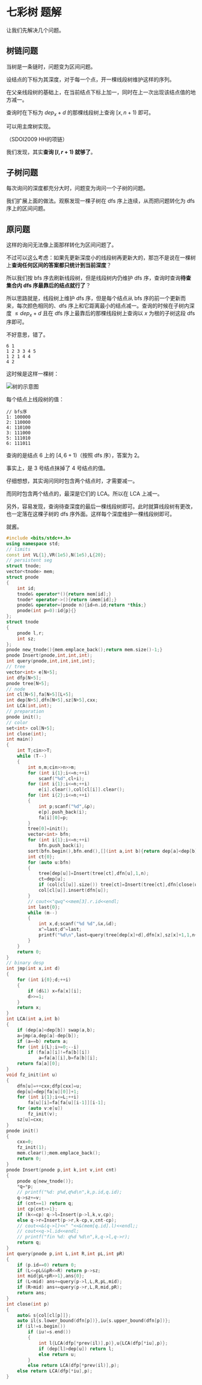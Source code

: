 # 七彩树 题解

让我们先解决几个问题。

## 树链问题

当树是一条链时，问题变为区间问题。

设结点的下标为其深度，对于每一个点，开一棵线段树维护这样的序列。

在父亲线段树的基础上，在当前结点下标上加一，同时在上一次出现该结点值的地方减一。

查询时在下标为 $dep_x+d$ 的那棵线段树上查询 $[x,n+1)$ 即可。

可以用主席树实现。

（SDOI2009 HH的项链）

我们发现，其实**查询 $[l,r+1)$ 就够了**。

## 子树问题

每次询问的深度都充分大时，问题变为询问一个子树的问题。

我们扩展上面的做法。观察发现一棵子树在 dfs 序上连续，从而把问题转化为 dfs 序上的区间问题。

## 原问题

这样的询问无法像上面那样转化为区间问题了。

不过可以这么考虑：如果先更新深度小的线段树再更新大的，那岂不是说在一棵树上**查询任何区间的答案都只统计到当前深度**？

所以我们按 bfs 序去刷新线段树，但是线段树内仍维护 dfs 序，查询时查询**待查集合内 dfs 序最靠后的结点就行了**？

所以思路就是，线段树上维护 dfs 序，但是每个结点从 bfs 序的前一个更新而来，每次颜色相同的、dfs 序上和它距离最小的结点减一。查询的时候在子树内深度 $\leq dep_x+d$ 且在 dfs 序上最靠后的那棵线段树上查询以 $x$ 为根的子树这段 dfs 序即可。

不好意思，错了。

```
6 1
1 2 3 3 4 5
1 2 1 4 4
4 2
```

这时候是这样一棵树：

![树的示意图](https://hydro.ac/d/bzoj/file/2579/graph.png)

每个结点上线段树的值：

```
// bfs序
1: 100000
2: 110000
4: 110100
3: 111000
5: 111010
6: 111011
```

查询的是结点 $6$ 上的 $[4,6+1)$（按照 dfs 序），答案为 $2$。

事实上，是 $3$ 号结点抹掉了 $4$ 号结点的值。

仔细想想，其实询问同时包含两个结点时，才需要减一。

而同时包含两个结点的，最深是它们的 LCA。所以在 LCA 上减一。

另外，容易发现，查询待查深度的最后一棵线段树即可。此时就算线段树有更改，也一定落在这棵子树的 dfs 序外面。这样每个深度维护一棵线段树即可。

就酱。

```cpp
#include <bits/stdc++.h>
using namespace std;
// limits
const int VL{1},VR(1e5),N(1e5),L{20};
// persistent seg
struct tnode;
vector<tnode> mem;
struct pnode
{
    int id;
    tnode& operator*(){return mem[id];}
    tnode* operator->(){return &mem[id];}
    pnode& operator=(pnode n){id=n.id;return *this;}
    pnode(int p=0):id{p}{}
};
struct tnode
{
    pnode l,r;
    int sz;
};
pnode new_tnode(){mem.emplace_back();return mem.size()-1;}
pnode Insert(pnode,int,int,int);
int query(pnode,int,int,int,int);
// tree
vector<int> e[N+5];
int dfp[N+5];
pnode tree[N+5];
// node
int cl[N+5],fa[N+5][L+5];
int dep[N+5],dfn[N+5],sz[N+5],cxx;
int LCA(int,int);
// preparation
pnode init();
// color
set<int> col[N+5];
int close(int);
int main()
{
    int T;cin>>T;
    while (T--)
    {
        int n,m;cin>>n>>m;
        for (int i{1};i<=n;++i)
            scanf("%d",cl+i);
        for (int i{1};i<=n;++i)
            e[i].clear(),col[cl[i]].clear();
        for (int i{2};i<=n;++i)
        {
            int p;scanf("%d",&p);
            e[p].push_back(i);
            fa[i][0]=p;
        }
        tree[0]=init();
        vector<int> bfn;
        for (int i{1};i<=n;++i)
            bfn.push_back(i);
        sort(bfn.begin(),bfn.end(),[](int a,int b){return dep[a]<dep[b]||dep[a]==dep[b]&&dfn[a]<dfn[b];});
        int ct{0};
        for (auto u:bfn)
        {
            tree[dep[u]]=Insert(tree[ct],dfn[u],1,n);
            ct=dep[u];
            if (col[cl[u]].size()) tree[ct]=Insert(tree[ct],dfn[close(u)],-1,n);
            col[cl[u]].insert(dfn[u]);
        }
        // cout<<"qwq"<<mem[3].r.id<<endl;
        int last{0};
        while (m--)
        {
            int x,d;scanf("%d %d",&x,&d);
            x^=last;d^=last;
            printf("%d\n",last=query(tree[dep[x]+d],dfn[x],sz[x]+1,1,n+1));
        }
    }
    return 0;
}
// binary desp
int jmp(int x,int d)
{
    for (int i{0};d;++i)
    {
        if (d&1) x=fa[x][i];
        d>>=1;
    }
    return x;
}
int LCA(int a,int b)
{
    if (dep[a]<dep[b]) swap(a,b);
    a=jmp(a,dep[a]-dep[b]);
    if (a==b) return a;
    for (int i{L};i>=0;--i)
        if (fa[a][i]!=fa[b][i])
            a=fa[a][i],b=fa[b][i];
    return fa[a][0];
}
void fz_init(int u)
{
    dfn[u]=++cxx;dfp[cxx]=u;
    dep[u]=dep[fa[u][0]]+1;
    for (int i{1};i<=L;++i)
        fa[u][i]=fa[fa[u][i-1]][i-1];
    for (auto v:e[u])
        fz_init(v);
    sz[u]=cxx;
}
pnode init()
{
    cxx=0;
    fz_init(1);
    mem.clear();mem.emplace_back();
    return 0;
}
pnode Insert(pnode p,int k,int v,int cnt)
{
    pnode q{new_tnode()};
    *q=*p;
    // printf("%d: p%d,q%d\n",k,p.id,q.id);
    q->sz+=v;
    if (cnt==1) return q;
    int cp{cnt>>1};
    if (k<=cp) q->l=Insert(p->l,k,v,cp);
    else q->r=Insert(p->r,k-cp,v,cnt-cp);
    // cout<<&(q->l)<<" "<<&(mem[q.id].l)<<endl;;
    // cout<<q->l.id<<endl;
    // printf("fin %d: q%d %d\n",k,q->l,q->r);
    return q;
}
int query(pnode p,int L,int R,int pL,int pR)
{
    if (p.id==0) return 0;
    if (L<=pL&&pR<=R) return p->sz;
    int mid{pL+pR>>1},ans{0};
    if (L<mid) ans+=query(p->l,L,R,pL,mid);
    if (R>mid) ans+=query(p->r,L,R,mid,pR);
    return ans;
}
int close(int p)
{
    auto& s{col[cl[p]]};
    auto il{s.lower_bound(dfn[p])},iu{s.upper_bound(dfn[p])};
    if (il!=s.begin())
        if (iu!=s.end())
        {
            int l{LCA(dfp[*prev(il)],p)},u{LCA(dfp[*iu],p)};
            if (dep[l]>dep[u]) return l;
            else return u;
        }
        else return LCA(dfp[*prev(il)],p);
    else return LCA(dfp[*iu],p);
}
```